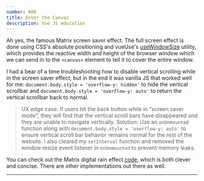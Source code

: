 ```yaml
---
number: 008
title: Enter the Canvas
description: Vue JS education
---
```


Ah yes, the famous Matrix screen saver effect. The full screen effect is done using CSS's absolute positioning and vueUse's [useWindowSize](https://vueuse.org/core/usewindowsize/) utility, which provides the reactive width and height of the browser window which we can send in to the `<canvas>` element to tell it to cover the entire window.

I had a bear of a time troubleshooting how to disable vertical scrolling while in the screen saver effect, but in the end it was vanilla JS that worked well for me: `document.body.style = 'overflow-y: hidden'` to hide the vertical scrollbar and `document.body.style = 'overflow-y: auto'` to return the vertical scrollbar back to normal.

> UX edge case: If users hit the back button while in "screen saver mode", they will find that the vertical scroll bars have disappeared and they are unable to navigate vertically. Solution: Use an `onUnmounted` function along with `document.body.style = 'overflow-y: auto'` to ensure vertical scroll bar behavior remains normal for the rest of the website. I also cleared my `setInterval` function and removed the window resize event listener in `onUnmounted` to prevent memory leaks.

You can check out the Matrix digital rain effect [code](https://dev.to/javascriptacademy/matrix-raining-code-effect-using-javascript-4hep), which is both clever and concise. There are other implementations out there as well.

***

